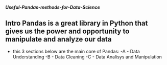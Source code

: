 ##### Useful-Pandas-methods-for-Data-Science

## Intro Pandas is a great library in Python that gives us the power and opportunity to manipulate and analyze our data 
- this 3 sections below are the main core of Pandas:
-A - Data Understanding
-B - Data Cleaning
-C - Data Analisys and Manipulation
